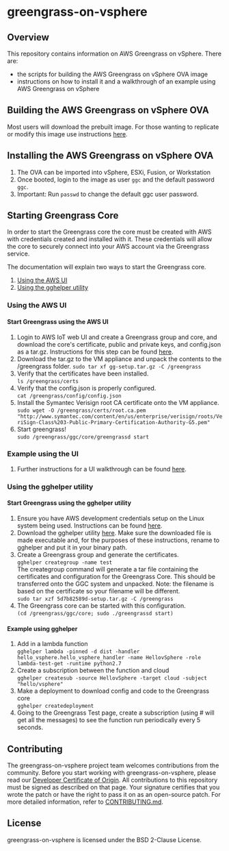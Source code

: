 

# greengrass-on-vsphere

## Overview
This repository contains information on AWS Greengrass on vSphere. There are:
- the scripts for building the AWS Greengrass on vSphere OVA image
- instructions on how to install it and a walkthrough of an example using AWS Greengrass on vSphere

## Building the AWS Greengrass on vSphere OVA
Most users will download the prebuilt image. For those wanting to replicate or modify this image use instructions [here](packer/README.md).

## Installing the AWS Greengrass on vSphere OVA
1. The OVA can be imported into vSphere, ESXi, Fusion, or Workstation
1. Once booted, login to the image as user ```ggc``` and the default password ```ggc```. 
1. Important: Run ```passwd``` to change the default ggc user password.

## Starting Greengrass Core
In order to start the Greengrass core the core must be created with AWS with credentials created and installed with it. These credentials will allow the core to securely connect into your AWS account via the Greengrass service.

The documentation will explain two ways to start the Greengrass core.
1. [Using the AWS UI](#using-the-aws-ui)
1. [Using the gghelper utility](#using-the-gghelper-utility)

### Using the AWS UI

#### Start Greengrass using the AWS UI
1. Login to AWS IoT web UI and create a Greengrass group and core, and
   download the core's certificate, public and private keys, and config.json as a tar.gz.
   Instructions for this step can be found [here](https://docs.aws.amazon.com/greengrass/latest/developerguide/gg-config.html).
1. Download the tar.gz to the VM appliance and unpack the contents to the
  /greengrass folder.
  ```sudo tar xf gg-setup.tar.gz -C /greengrass```
1. Verify that the certificates have been installed.  
   ```ls /greengrass/certs```
1. Verify that the config.json is properly configured.  
   ```cat /greengrass/config/config.json```
1. Install the Symantec Verisign root CA certificate onto the VM appliance.  
   ```sudo wget -O /greengrass/certs/root.ca.pem "http://www.symantec.com/content/en/us/enterprise/verisign/roots/VeriSign-Class%203-Public-Primary-Certification-Authority-G5.pem"```
1. Start greengrass!  
```sudo /greengrass/ggc/core/greengrassd start```

### Example using the UI
1. Further instructions for a UI walkthrough can be found [here](https://docs.aws.amazon.com/greengrass/latest/developerguide/module3-I.html).

### Using the gghelper utility

#### Start Greengrass using the gghelper utility
1. Ensure you have AWS development credentials setup on the Linux system being used.
   Instructions can be found [here](https://docs.aws.amazon.com/sdk-for-java/v1/developer-guide/setup-credentials.html).
1. Download the gghelper utility [here](https://github.com/cloudtools/gghelper/releases). Make sure the downloaded file is made executable and, for the purposes of these instructions, rename to gghelper and put it in your binary path.
1. Create a Greengrass group and generate the certificates.  
```gghelper creategroup -name test```  
The creategroup command will generate a tar file containing the certificates and configuration
for the Greengrass Core. This should be transferred onto the GGC system and unpacked. Note: the filename is based on the certificate so your filename will be different.  
```sudo tar xzf 5d7b82589d-setup.tar.gz -C /greengrass```
1. The Greengrass core can be started with this configuration.  
```(cd /greengrass/ggc/core; sudo ./greengrassd start)```

#### Example using gghelper
1. Add in a lambda function  
```gghelper lambda -pinned -d dist -handler hello_vsphere.hello_vsphere_handler -name HellovSphere -role lambda-test-get -runtime python2.7```
1. Create a subscription between the function and cloud  
```gghelper createsub -source HellovSphere -target cloud -subject "hello/vsphere"```
1. Make a deployment to download config and code to the Greengrass core  
```gghelper createdeployment```
1. Going to the Greengrass Test page, create a subscription (using # will get all the messages) to see the function run periodically every 5 seconds.

## Contributing

The greengrass-on-vsphere project team welcomes contributions from the community. Before you start working with greengrass-on-vsphere, please read our [Developer Certificate of Origin](https://cla.vmware.com/dco). All contributions to this repository must be signed as described on that page. Your signature certifies that you wrote the patch or have the right to pass it on as an open-source patch. For more detailed information, refer to [CONTRIBUTING.md](CONTRIBUTING.md).

## License
greengrass-on-vsphere is licensed under the BSD 2-Clause License.
